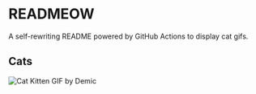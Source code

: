 # READMEOW

A self-rewriting README powered by GitHub Actions to display cat gifs.

## Cats

![Cat Kitten GIF by Demic](https://media3.giphy.com/media/v1.Y2lkPTlhY2QwMmRhN3N5YWV3bzF4dTFwam9kaTBoc2VzMzRwaTl4ZDBvNWo2dmlyYzQ5YyZlcD12MV9naWZzX3NlYXJjaCZjdD1n/3oriO0OEd9QIDdllqo/200.gif)
